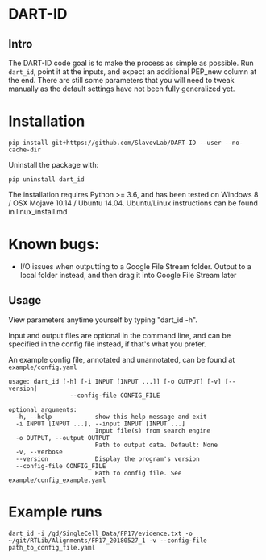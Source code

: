DART-ID
=============

Intro
-----

The DART-ID code goal is to make the process as simple as possible. Run ```dart_id```, point it at the inputs, and expect an additional PEP_new column at the end. There are still some parameters that you will need to tweak manually as the default settings have not been fully generalized yet.

# Installation

```
pip install git+https://github.com/SlavovLab/DART-ID --user --no-cache-dir
```

Uninstall the package with:

```
pip uninstall dart_id
```

The installation requires Python >= 3.6, and has been tested on Windows 8 / OSX Mojave 10.14 / Ubuntu 14.04. Ubuntu/Linux instructions can be found in linux_install.md

# Known bugs:

- I/O issues when outputting to a Google File Stream folder. Output to a local folder instead, and then drag it into Google File Stream later

Usage
----------

View parameters anytime yourself by typing "dart_id -h".

Input and output files are optional in the command line, and can be specified in the config file instead, if that's what you prefer.

An example config file, annotated and unannotated, can be found at ```example/config.yaml```

```
usage: dart_id [-h] [-i INPUT [INPUT ...]] [-o OUTPUT] [-v] [--version]
                 --config-file CONFIG_FILE

optional arguments:
  -h, --help            show this help message and exit
  -i INPUT [INPUT ...], --input INPUT [INPUT ...]
                        Input file(s) from search engine
  -o OUTPUT, --output OUTPUT
                        Path to output data. Default: None
  -v, --verbose
  --version             Display the program's version
  --config-file CONFIG_FILE
                        Path to config file. See example/config_example.yaml
```

Example runs
============

```
dart_id -i /gd/SingleCell_Data/FP17/evidence.txt -o ~/git/RTLib/Alignments/FP17_20180527_1 -v --config-file path_to_config_file.yaml
```
